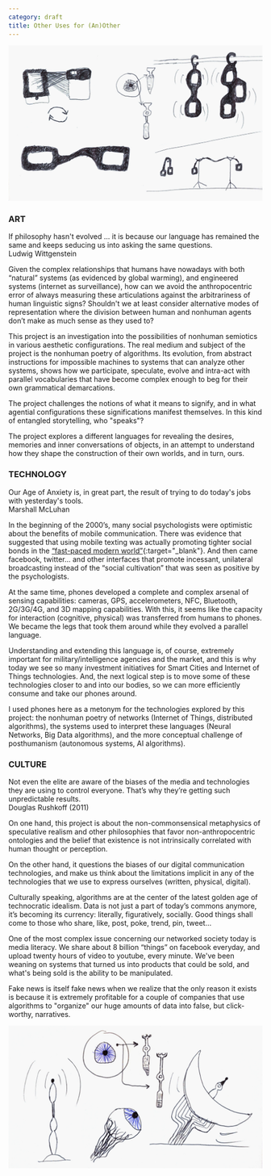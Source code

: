 ```yaml
---
category: draft
title: Other Uses for (An)Other
---
```

![](/assets/projects/other-uses-for-an-other/other-uses_00.jpg)

### ART
<div class="quote">
  If philosophy hasn't evolved ... it is because our language has remained the same and keeps seducing us into asking the same questions.<br>
  <span class="quote-author">Ludwig Wittgenstein</span>
</div>

Given the complex relationships that humans have nowadays with both “natural” systems (as evidenced by global warming), and engineered systems (internet as surveillance), how can we avoid the anthropocentric error of always measuring these articulations against the arbitrariness of human linguistic signs? Shouldn't we at least consider alternative modes of representation where the division between human and nonhuman agents don’t make as much sense as they used to?

This project is an investigation into the possibilities of nonhuman semiotics in various aesthetic configurations. The real medium and subject of the project is the nonhuman poetry of algorithms. Its evolution, from abstract instructions for impossible machines to systems that can analyze other systems, shows how we participate, speculate, evolve and intra-act with parallel vocabularies that have become complex enough to beg for their own grammatical demarcations.

The project challenges the notions of what it means to signify, and in what agential configurations these significations manifest themselves. In this kind of entangled storytelling, who "speaks"?

The project explores a different languages for revealing the desires, memories and inner conversations of objects, in an attempt to understand how they shape the construction of their own worlds, and in turn, ours.

### TECHNOLOGY
<div class="quote">
  Our Age of Anxiety is, in great part, the result of trying to do today's jobs with yesterday's tools.<br>
  <span class="quote-author">Marshall McLuhan</span>
</div>

In the beginning of the 2000’s, many social psychologists were optimistic about the benefits of mobile communication. There was evidence that suggested that using mobile texting was actually promoting tighter social bonds in the [“fast-paced modern world”](http://www.sirc.org/publik/gossip.shtml){:target="_blank"}. And then came facebook, twitter... and other interfaces that promote incessant, unilateral broadcasting instead of the “social cultivation” that was seen as positive by the psychologists.

At the same time, phones developed a complete and complex arsenal of sensing capabilities: cameras, GPS, accelerometers, NFC, Bluetooth, 2G/3G/4G, and 3D mapping capabilities. With this, it seems like the capacity for interaction (cognitive, physical) was transferred from humans to phones. We became the legs that took them around while they evolved a parallel language.

Understanding and extending this language is, of course, extremely important for military/intelligence agencies and the market, and this is why today we see so many investment initiatives for Smart Cities and Internet of Things technologies. And, the next logical step is to move some of these technologies closer to and into our bodies, so we can more efficiently consume and take our phones around.

I used phones here as a metonym for the technologies explored by this project: the nonhuman poetry of networks (Internet of Things, distributed algorithms), the systems used to interpret these languages (Neural Networks, Big Data algorithms), and the more conceptual challenge of posthumanism (autonomous systems, AI algorithms).


### CULTURE
<div class="quote">
  Not even the elite are aware of the biases of the media and technologies they are using to control everyone. That’s why they’re getting such unpredictable results.<br>
  <span class="quote-author">Douglas Rushkoff (2011)</span>
</div>

On one hand, this project is about the non-commonsensical metaphysics of speculative realism and other philosophies that favor non-anthropocentric ontologies and the belief that existence is not intrinsically correlated with human thought or perception.

On the other hand, it questions the biases of our digital communication technologies, and make us think about the limitations implicit in any of the technologies that we use to express ourselves (written, physical, digital).

Culturally speaking, algorithms are at the center of the latest golden age of technocratic idealism. Data is not just a part of today’s commons anymore, it’s becoming its currency: literally, figuratively, socially. Good things shall come to those who share, like, post, poke, trend, pin, tweet… 

One of the most complex issue concerning our networked society today is media literacy. We share about 8 billion “things” on facebook everyday, and upload twenty hours of video to youtube, every minute. We've been weaning on systems that turned us into products that could be sold, and what's being sold is the ability to be manipulated.

Fake news is itself fake news when we realize that the only reason it exists is because it is extremely profitable for a couple of companies that use algorithms to "organize" our huge amounts of data into false, but click-worthy, narratives.

![](/assets/projects/other-uses-for-an-other/other-uses_01.jpg)
